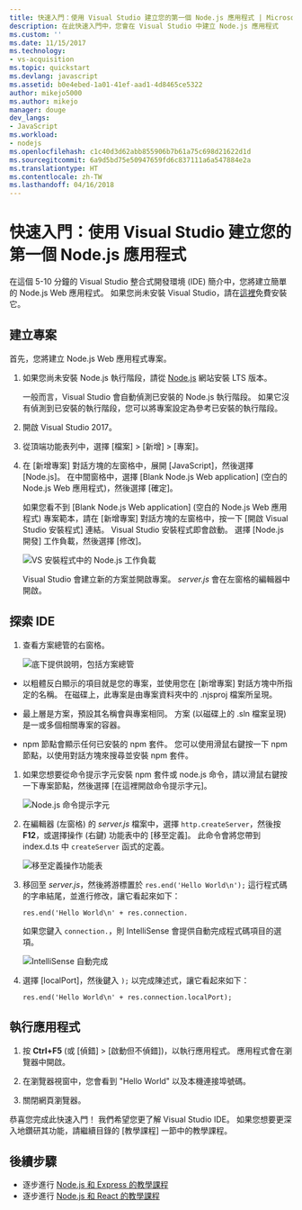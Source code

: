 ```yaml
---
title: 快速入門：使用 Visual Studio 建立您的第一個 Node.js 應用程式 | Microsoft Docs
description: 在此快速入門中，您會在 Visual Studio 中建立 Node.js 應用程式
ms.custom: ''
ms.date: 11/15/2017
ms.technology:
- vs-acquisition
ms.topic: quickstart
ms.devlang: javascript
ms.assetid: b0e4ebed-1a01-41ef-aad1-4d8465ce5322
author: mikejo5000
ms.author: mikejo
manager: douge
dev_langs:
- JavaScript
ms.workload:
- nodejs
ms.openlocfilehash: c1c40d3d62abb855906b7b61a75c698d21622d1d
ms.sourcegitcommit: 6a9d5bd75e50947659fd6c837111a6a547884e2a
ms.translationtype: HT
ms.contentlocale: zh-TW
ms.lasthandoff: 04/16/2018
---
```

# <a name="quickstart-use-visual-studio-to-create-your-first-nodejs-app"></a>快速入門：使用 Visual Studio 建立您的第一個 Node.js 應用程式
在這個 5-10 分鐘的 Visual Studio 整合式開發環境 (IDE) 簡介中，您將建立簡單的 Node.js Web 應用程式。 如果您尚未安裝 Visual Studio，請在[這裡](http://www.visualstudio.com)免費安裝它。  

## <a name="create-a-project"></a>建立專案
首先，您將建立 Node.js Web 應用程式專案。

1. 如果您尚未安裝 Node.js 執行階段，請從 [Node.js](https://nodejs.org/en/download/) 網站安裝 LTS 版本。

    一般而言，Visual Studio 會自動偵測已安裝的 Node.js 執行階段。 如果它沒有偵測到已安裝的執行階段，您可以將專案設定為參考已安裝的執行階段。

1. 開啟 Visual Studio 2017。  

1. 從頂端功能表列中，選擇 [檔案] > [新增] > [專案]。  

1. 在 [新增專案] 對話方塊的左窗格中，展開 [JavaScript]，然後選擇 [Node.js]。 在中間窗格中，選擇 [Blank Node.js Web application] (空白的 Node.js Web 應用程式)，然後選擇 [確定]。   

     如果您看不到 [Blank Node.js Web application] (空白的 Node.js Web 應用程式) 專案範本，請在 [新增專案] 對話方塊的左窗格中，按一下 [開啟 Visual Studio 安裝程式] 連結。 Visual Studio 安裝程式即會啟動。 選擇 [Node.js 開發] 工作負載，然後選擇 [修改]。  

     ![VS 安裝程式中的 Node.js 工作負載](../ide/media/quickstart-nodejs-workload.png)  

    Visual Studio 會建立新的方案並開啟專案。 *server.js* 會在左窗格的編輯器中開啟。

## <a name="explore-the-ide"></a>探索 IDE  

1. 查看方案總管的右窗格。

   ![底下提供說明，包括方案總管](../ide/media/quickstart-nodejs-solution-explorer.png)  

  - 以粗體反白顯示的項目就是您的專案，並使用您在 [新增專案] 對話方塊中所指定的名稱。 在磁碟上，此專案是由專案資料夾中的 .njsproj 檔案所呈現。

  - 最上層是方案，預設其名稱會與專案相同。 方案 (以磁碟上的 .sln 檔案呈現) 是一或多個相關專案的容器。

  - npm 節點會顯示任何已安裝的 npm 套件。 您可以使用滑鼠右鍵按一下 npm 節點，以使用對話方塊來搜尋並安裝 npm 套件。

1. 如果您想要從命令提示字元安裝 npm 套件或 node.js 命令，請以滑鼠右鍵按一下專案節點，然後選擇 [在這裡開啟命令提示字元]。

   ![Node.js 命令提示字元](../ide/media/quickstart-nodejs-command-prompt.png) 

1. 在編輯器 (左窗格) 的 *server.js* 檔案中，選擇 `http.createServer`，然後按 **F12**，或選擇操作 (右鍵) 功能表中的 [移至定義]。 此命令會將您帶到 index.d.ts 中 `createServer` 函式的定義。  

   ![移至定義操作功能表](../ide/media/quickstart-nodejs-gotodefinition.png)  

1. 移回至 *server.js*，然後將游標置於 `res.end('Hello World\n');` 這行程式碼的字串結尾，並進行修改，讓它看起來如下：

    `res.end('Hello World\n' + res.connection.`

    如果您鍵入 `connection.`，則 IntelliSense 會提供自動完成程式碼項目的選項。

   ![IntelliSense 自動完成](../ide/media/quickstart-nodejs-intellisense.png)  

1. 選擇 [localPort]，然後鍵入 `);` 以完成陳述式，讓它看起來如下：

    `res.end('Hello World\n' + res.connection.localPort);`

## <a name="run-the-application"></a>執行應用程式
1. 按 **Ctrl+F5** (或 [偵錯] > [啟動但不偵錯])，以執行應用程式。 應用程式會在瀏覽器中開啟。  

1. 在瀏覽器視窗中，您會看到 "Hello World" 以及本機連接埠號碼。

1. 關閉網頁瀏覽器。  

恭喜您完成此快速入門！ 我們希望您更了解 Visual Studio IDE。 如果您想要更深入地鑽研其功能，請繼續目錄的 [教學課程] 一節中的教學課程。  

## <a name="next-steps"></a>後續步驟 

- 逐步進行 [Node.js 和 Express 的教學課程](../nodejs/tutorial-nodejs.md)  
- 逐步進行 [Node.js 和 React 的教學課程](../nodejs/tutorial-nodejs-with-react-and-jsx.md)  